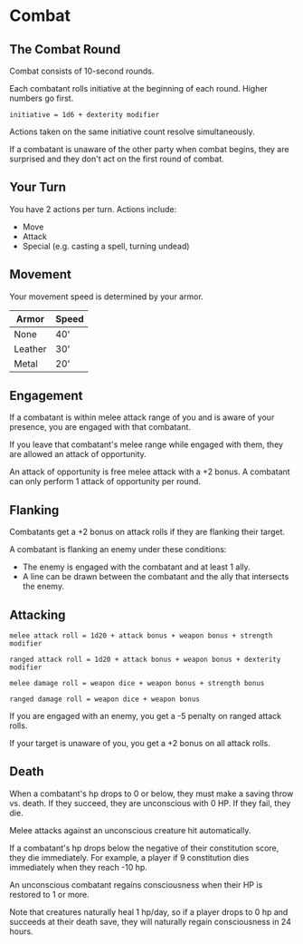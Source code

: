 # Combat

## The Combat Round
Combat consists of 10-second rounds.

Each combatant rolls initiative at the beginning of each round. Higher numbers go first.

```
initiative = 1d6 + dexterity modifier
```

Actions taken on the same initiative count resolve simultaneously.

If a combatant is unaware of the other party when combat begins, they are surprised and they don't act on the first round of combat.

## Your Turn
You have 2 actions per turn. Actions include:
* Move
* Attack
* Special (e.g. casting a spell, turning undead)

## Movement
Your movement speed is determined by your armor.

| Armor   | Speed |
|---------|-------|
| None    | 40'   |
| Leather | 30'   |
| Metal   | 20'   |

## Engagement
If a combatant is within melee attack range of you and is aware of your presence, you are engaged with that combatant.

If you leave that combatant's melee range while engaged with them, they are allowed an attack of opportunity.

An attack of opportunity is free melee attack with a +2 bonus. A combatant can only perform 1 attack of opportunity per round.

## Flanking
Combatants get a +2 bonus on attack rolls if they are flanking their target.

A combatant is flanking an enemy under these conditions:
* The enemy is engaged with the combatant and at least 1 ally.
* A line can be drawn between the combatant and the ally that intersects the enemy.

## Attacking
```
melee attack roll = 1d20 + attack bonus + weapon bonus + strength modifier

ranged attack roll = 1d20 + attack bonus + weapon bonus + dexterity modifier

melee damage roll = weapon dice + weapon bonus + strength bonus

ranged damage roll = weapon dice + weapon bonus
```

If you are engaged with an enemy, you get a -5 penalty on ranged attack rolls.

If your target is unaware of you, you get a +2 bonus on all attack rolls.

## Death
When a combatant's hp drops to 0 or below, they must make a saving throw vs. death. If they succeed, they are unconscious with 0 HP. If they fail, they die.

Melee attacks against an unconscious creature hit automatically.

If a combatant's hp drops below the negative of their constitution score, they die immediately. For example, a player if 9 constitution dies immediately when they reach -10 hp.

An unconscious combatant regains consciousness when their HP is restored to 1 or more.

Note that creatures naturally heal 1 hp/day, so if a player drops to 0 hp and succeeds at their death save, they will naturally regain consciousness in 24 hours.
